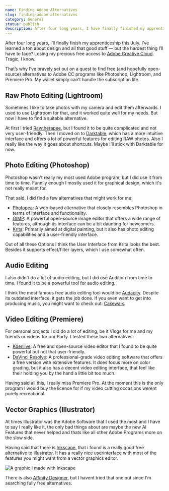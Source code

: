 ```yaml
---
name: Finding Adobe Alternatives
slug: finding-adobe-alternatives
category: General
status: publish
description: After four long years, I have finally finished my apprenticeship. There is one thing I have to face? Losing my precious free access to Adobe Creative Cloud.
---
```


<!-- https://chatgpt.com/c/68524aba-f624-8010-9abb-eb2061e0b103 -->

After four long years, I’ll finally finish my apprenticeship this July. I’ve learned a ton about design and all that good stuff — but the hardest thing I’ll have to face? Losing my precious free access to [Adobe Creative Cloud](https://www.adobe.com/ch_de/creativecloud.html). Tragic, I know.

That’s why I’ve bravely set out on a quest to find free (and hopefully open-source) alternatives to Adobe CC programs like Photoshop, Lightroom, and Premiere Pro. My wallet simply can’t handle the subscription life.

## Raw Photo Editing (Lightroom)

Sometimes I like to take photos with my camera and edit them afterwards. I used to use Lightroom for that, and it worked quite well for my needs. But now I have to find a suitable alternative.

At first I tried [Rawtherapee](https://rawtherapee.com/), but I found it to be quite complicated and not very user-friendly. Then I moved on to [Darktable](https://www.darktable.org/), which has a more intuitive interface and offers a lot of powerful features for editing RAW photos. Also I really like the way it goes about shortcuts. Maybe I’ll stick with Darktable for now.

## Photo Editing (Photoshop)

Photoshop wasn't really my most used Adobe program, but I did use it from time to time. Funnily enough I mostly used it for graphical design, which it's not really meant for.

That said, I did find a few alternatives that might work for me:

- [Photopea](https://www.photopea.com/): A web-based alternative that closely resembles Photoshop in terms of interface and functionality.
- [GIMP](https://www.gimp.org/): A powerful open-source image editor that offers a wide range of features, although its interface can be a bit daunting for newcomers.
- [Krita](https://krita.org/): Primarily aimed at digital painting, but it also has photo editing capabilities and a user-friendly interface.

Out of all these Options i think the User Interface from Krita looks the best. Besides it supports effect/filter layers, which I use somewhat often.

## Audio Editing

I also didn't do a lot of audio editing, but I did use Audition from time to time. I found it to be a powerful tool for audio editing.

I think the most famous free audio editing tool would be [Audacity](https://www.audacityteam.org/). Despite its outdated interface, it gets the job done. If you even want to get into producing music, you might want to check out: [Cakewalk](https://www.cakewalk.com/).

## Video Editing (Premiere)

For personal projects I did do a lot of editing, be it Vlogs for me and my friends or videos for our Party. I tested these two alternatives:

- [Kdenlive](https://kdenlive.org/): A free and open-source video editor that I found to be quite powerful but not that user-friendly.
- [DaVinci Resolve](https://www.blackmagicdesign.com/products/davinciresolve/): A professional-grade video editing software that offers a free version with extensive features. It does focus more on color grading, but it also has a decent video editing interface, that feel like their holding you by the hand a little bit too much.

Having said all this, I really miss Premiere Pro. At the moment this is the only program I would buy the licence for if my video cutting occasions werent purely recreational.

## Vector Graphics (Illustrator)

At times Illustrator was the Adobe Software that I used the most and I have to say I really like it, the only bad things about are maybe the new AI Features that never helped and thats like all other Adobe Programs more on the slow side.

Having said that there is [Inkscape](https://inkscape.org/), that i found is a really good free alternative to illustrator. It has a really nice userinterface with most of the features you might want from a vector graphics editor.

![A graphic I made with Inkscape](https://i.imgur.com/RZtzu9R.png)

There is also [Affinity Designer](https://affinity.serif.com/de/designer/), but I havent tried that one out since I'm searching fully free alternatives.
